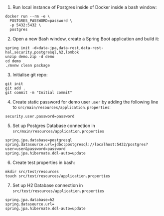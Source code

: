 1.  Run local instance of Postgres inside of Docker inside
    a bash window:
```
docker run --rm -e \
  POSTGRES_PASSWORD=password \
  -p 5432:5432 \
  postgres
```

2.  Open a new Bash window,
    create a Spring Boot application and build it:
```
spring init -d=data-jpa,data-rest,data-rest-hal,security,postgresql,h2,lombok
unzip demo.zip -d demo
cd demo
./mvnw clean package
```

3.  Initialise git repo:
```
git init
git add .
git commit -m "Initial commit"
```

4.  Create static password for demo user `user` by adding
    the following line to
    `src/main/resources/application.properties`:
```
security.user.password=password
```

5.  Set up Postgres Database connection in
    `src/main/resources/application.properties`

```
spring.jpa.database=postgresql
spring.datasource.url=jdbc:postgresql://localhost:5432/postgres?user=user&password=password
spring.jpa.hibernate.ddl-auto=update
```

6.  Create test properties in bash:
```
mkdir src/test/resources
touch src/test/resources/application.properties
```

7.  Set up H2 Database connection in
    `src/test/resources/application.properties`
```
spring.jpa.database=h2
spring.datasource.url=
spring.jpa.hibernate.ddl-auto=update
```
